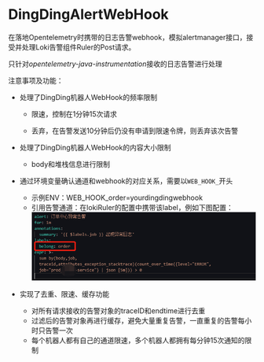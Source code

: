 # DingDingAlertWebHook
在落地Opentelemetry时携带的日志告警webhook，模拟alertmanager接口，接受并处理Loki告警组件Ruler的Post请求。

只针对*opentelemetry-java-instrumentation*接收的日志告警进行处理

注意事项及功能：

- 处理了DingDing机器人WebHook的频率限制

  - 限速，控制在1分钟15次请求

  - 丢弃，在告警发送10分钟后仍没有申请到限速令牌，则丢弃该次告警

- 处理了DingDing机器人WebHook的内容大小限制

  - body和堆栈信息进行限制

- 通过环境变量确认通道和webhook的对应关系，需要以`WEB_HOOK_`开头

  - 示例ENV：WEB_HOOK_order=yourdingdingwebhook
  - 引用告警通道：在lokiRuler的配置中携带该label，例如下图配置：
    ![image-20230508145040595](./img/image-20230508145127693.png)

- 实现了去重、限速、缓存功能

  - 对所有请求接收的告警对象的traceID和endtime进行去重
  - 过滤后的告警对象再进行缓存，避免大量重复告警，一直重复的告警每小时只告警一次
  - 每个机器人都有自己的通道限速，多个机器人都拥有每分钟15次通知的限制

